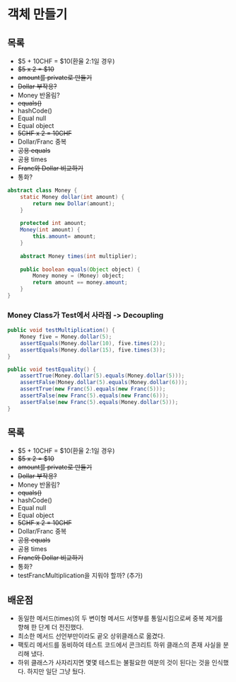 # 객체 만들기

## 목록
- $5 + 10CHF = $10(환율 2:1일 경우)
- ~~$5 x 2 = $10~~
- ~~amount를 private로 만들기~~
- ~~Dollar 부작용?~~
- Money 반올림?
- ~~equals()~~
- hashCode()
- Equal null
- Equal object
- ~~5CHF x 2 = 10CHF~~
- Dollar/Franc 중복
- ~~공용 equals~~
- 공용 times
- ~~Franc와 Dollar 비교하기~~
- 통화?

```java
abstract class Money {
    static Money dollar(int amount) {
        return new Dollar(amount);
    }
    
    protected int amount;
    Money(int amount) {
        this.amount= amount;
    }
    
    abstract Money times(int multiplier);
   
    public boolean equals(Object object) {
        Money money = (Money) object;
        return amount == money.amount;
    }
}
```

### Money Class가 Test에서 사라짐 -> Decoupling
```java
public void testMultiplication() {
    Money five = Money.dollar(5);
    assertEquals(Money.dollar(10), five.times(2));
    assertEquals(Money.dollar(15), five.times(3));
}

public void testEquality() {
    assertTrue(Money.dollar(5).equals(Money.dollar(5)));
    assertFalse(Money.dollar(5).equals(Money.dollar(6)));
    assertTrue(new Franc(5).equals(new Franc(5)));
    assertFalse(new Franc(5).equals(new Franc(6)));
    assertFalse(new Franc(5).equals(Money.dollar(5)));
}
```
## 목록
- $5 + 10CHF = $10(환율 2:1일 경우)
- ~~$5 x 2 = $10~~
- ~~amount를 private로 만들기~~
- ~~Dollar 부작용?~~
- Money 반올림?
- ~~equals()~~
- hashCode()
- Equal null
- Equal object
- ~~5CHF x 2 = 10CHF~~
- Dollar/Franc 중복
- ~~공용 equals~~
- 공용 times
- ~~Franc와 Dollar 비교하기~~
- 통화?
- testFrancMultiplication을 지워야 할까? (추가)

## 배운점
- 동일한 메서드(times)의 두 변이형 메서드 서명부를 통일시킴으로써 중복 제거를 향해 한 단계 더 전진했다.
- 최소한 메서드 선언부만이라도 곹오 상위클래스로 옮겼다.
- 팩토리 메서드를 동비하여 테스트 코드에서 콘크리트 하위 클래스의 존재 사실을 분리해 냈다.
- 하위 클래스가 사자리지면 몇몇 테스트는 불필요한 여분의 것이 된다는 것을 인식했다. 하지만 일단 그냥 뒀다.